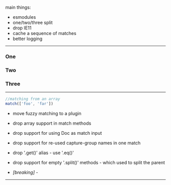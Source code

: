 main things:

- esmodules
- one/two/three split
- drop IE11
- cache a sequence of matches
- better logging

---

### One

### Two

### Three

---

```js
//matching from an array
match(['foo', 'far'])
```

- move fuzzy matching to a plugin
- drop array support in match methods
- drop support for using Doc as match input
- drop support for re-used capture-group names in one match
- drop '.get()' alias - use '.eq()'
- drop support for empty '.split()' methods - which used to split the parent

- _[breaking]_ -

---
